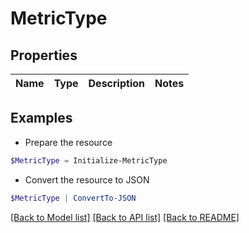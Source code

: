 # MetricType
## Properties

Name | Type | Description | Notes
------------ | ------------- | ------------- | -------------

## Examples

- Prepare the resource
```powershell
$MetricType = Initialize-MetricType 
```

- Convert the resource to JSON
```powershell
$MetricType | ConvertTo-JSON
```

[[Back to Model list]](../README.md#documentation-for-models) [[Back to API list]](../README.md#documentation-for-api-endpoints) [[Back to README]](../README.md)

